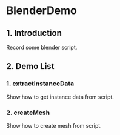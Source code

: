 # BlenderDemo

## 1. Introduction
Record some blender script.

## 2. Demo List

### 1. extractInstanceData

Show how to get instance data from script.

### 2. createMesh

Show how to create mesh from script.